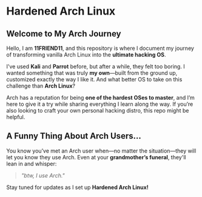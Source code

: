 # Hardened Arch Linux  

## Welcome to My Arch Journey

Hello, I am **11FRIEND11**, and this repository is where I document my journey of transforming vanilla Arch Linux into the **ultimate hacking OS**.  

I've used **Kali** and **Parrot** before, but after a while, they felt too boring. I wanted something that was truly **my own**—built from the ground up, customized exactly the way I like it. And what better OS to take on this challenge than **Arch Linux**?  

Arch has a reputation for being **one of the hardest OSes to master**, and I’m here to give it a try while sharing everything I learn along the way. If you’re also looking to craft your own personal hacking distro, this repo might be helpful.  

## A Funny Thing About Arch Users...  
You know you’ve met an Arch user when—no matter the situation—they will let you know they use Arch. Even at your **grandmother’s funeral**, they'll lean in and whisper:  
> *"btw, I use Arch."*  

Stay tuned for updates as I set up **Hardened Arch Linux!**  
